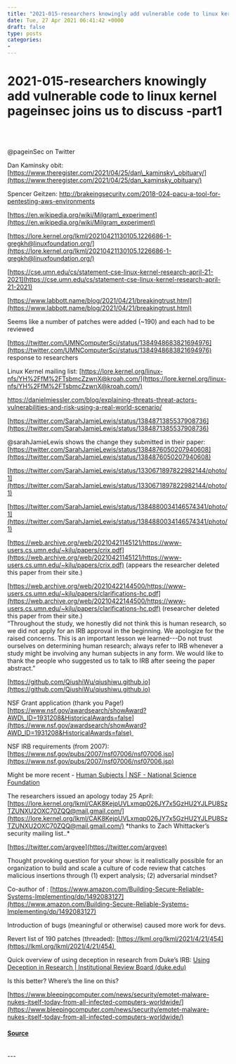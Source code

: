 ```yaml
---
title: "2021-015-researchers knowingly add vulnerable code to linux kernel pageinsec joins us to discuss -part1"
date: Tue, 27 Apr 2021 06:41:42 +0000
draft: false
type: posts
categories: 
- 
---
```

# 2021-015-researchers knowingly add vulnerable code to linux kernel pageinsec joins us to discuss -part1

<br/>

<br/>
  
  

@pageinSec on Twitter

Dan Kaminsky obit: [https://www.theregister.com/2021/04/25/dan\_kaminsky\_obituary/](https://www.theregister.com/2021/04/25/dan_kaminsky_obituary/)

Spencer Geitzen: http://brakeingsecurity.com/2018-024-pacu-a-tool-for-pentesting-aws-environments

[https://en.wikipedia.org/wiki/Milgram\_experiment](https://en.wikipedia.org/wiki/Milgram_experiment)

[https://lore.kernel.org/lkml/20210421130105.1226686-1-gregkh@linuxfoundation.org/](https://lore.kernel.org/lkml/20210421130105.1226686-1-gregkh@linuxfoundation.org/)

[https://cse.umn.edu/cs/statement-cse-linux-kernel-research-april-21-2021](https://cse.umn.edu/cs/statement-cse-linux-kernel-research-april-21-2021)

  
  
  

[https://www.labbott.name/blog/2021/04/21/breakingtrust.html](https://www.labbott.name/blog/2021/04/21/breakingtrust.html)

Seems like a number of patches were added (~190) and each had to be reviewed

[https://twitter.com/UMNComputerSci/status/1384948683821694976](https://twitter.com/UMNComputerSci/status/1384948683821694976) response to researchers

Linux Kernel mailing list: [https://lore.kernel.org/linux-nfs/YH%2FfM%2FTsbmcZzwnX@kroah.com/](https://lore.kernel.org/linux-nfs/YH%2FfM%2FTsbmcZzwnX@kroah.com/)

https://danielmiessler.com/blog/explaining-threats-threat-actors-vulnerabilities-and-risk-using-a-real-world-scenario/

[https://twitter.com/SarahJamieLewis/status/1384871385537908736](https://twitter.com/SarahJamieLewis/status/1384871385537908736)

@sarahJamieLewis shows the change they submitted in their paper: [https://twitter.com/SarahJamieLewis/status/1384876050207940608](https://twitter.com/SarahJamieLewis/status/1384876050207940608)

[https://twitter.com/SarahJamieLewis/status/1330671897822982144/photo/1](https://twitter.com/SarahJamieLewis/status/1330671897822982144/photo/1)

[https://twitter.com/SarahJamieLewis/status/1384880034146574341/photo/1](https://twitter.com/SarahJamieLewis/status/1384880034146574341/photo/1)

[https://web.archive.org/web/20210421145121/https://www-users.cs.umn.edu/~kjlu/papers/crix.pdf](https://web.archive.org/web/20210421145121/https://www-users.cs.umn.edu/~kjlu/papers/crix.pdf) (appears the researcher deleted this paper from their site.)

[https://web.archive.org/web/20210422144500/https://www-users.cs.umn.edu/~kjlu/papers/clarifications-hc.pdf](https://web.archive.org/web/20210422144500/https://www-users.cs.umn.edu/~kjlu/papers/clarifications-hc.pdf) (researcher deleted this paper from their site.)  
“Throughout the study, we honestly did not think this is human research, so we did not apply for an IRB approval in the beginning. We apologize for the raised concerns. This is an important lesson we learned---Do not trust ourselves on determining human research; always refer to IRB whenever a study might be involving any human subjects in any form. We would like to thank the people who suggested us to talk to IRB after seeing the paper abstract.”

[https://github.com/QiushiWu/qiushiwu.github.io](https://github.com/QiushiWu/qiushiwu.github.io)

NSF Grant application (thank you Page!) [https://www.nsf.gov/awardsearch/showAward?AWD\_ID=1931208&HistoricalAwards=false](https://www.nsf.gov/awardsearch/showAward?AWD_ID=1931208&HistoricalAwards=false) 

NSF IRB requirements (from 2007): [https://www.nsf.gov/pubs/2007/nsf07006/nsf07006.jsp](https://www.nsf.gov/pubs/2007/nsf07006/nsf07006.jsp)

Might be more recent - [Human Subjects | NSF - National Science Foundation](https://www.nsf.gov/bfa/dias/policy/human.jsp)

The researchers issued an apology today 25 April: [https://lore.kernel.org/lkml/CAK8KejpUVLxmqp026JY7x5GzHU2YJLPU8SzTZUNXU2OXC70ZQQ@mail.gmail.com/](https://lore.kernel.org/lkml/CAK8KejpUVLxmqp026JY7x5GzHU2YJLPU8SzTZUNXU2OXC70ZQQ@mail.gmail.com/) \*thanks to Zach Whittacker’s security mailing list..\*

[https://twitter.com/argvee](https://twitter.com/argvee)

Thought provoking question for your show: is it realistically possible for an organization to build and scale a culture of code review that catches malicious insertions through (1) expert analysis; (2) adversarial mindset?

Co-author of : [https://www.amazon.com/Building-Secure-Reliable-Systems-Implementing/dp/1492083127](https://www.amazon.com/Building-Secure-Reliable-Systems-Implementing/dp/1492083127)

Introduction of bugs (meaningful or otherwise) caused more work for devs.

Revert list of 190 patches (threaded): [https://lkml.org/lkml/2021/4/21/454](https://lkml.org/lkml/2021/4/21/454) 

Quick overview of using deception in research from Duke’s IRB: [Using Deception in Research | Institutional Review Board (duke.edu)](https://campusirb.duke.edu/irb-policies/using-deception-research)

Is this better? Where’s the line on this?

[https://www.bleepingcomputer.com/news/security/emotet-malware-nukes-itself-today-from-all-infected-computers-worldwide/](https://www.bleepingcomputer.com/news/security/emotet-malware-nukes-itself-today-from-all-infected-computers-worldwide/)

#### [Source](http://brakeingsecurity.com/2021-015-researchers-knowingly-add-vulnerable-code-to-linux-kernel-pageinsec-joins-us-to-discuss-part1)

<br/>
---
